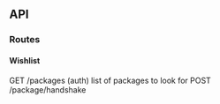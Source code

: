 ## API

### Routes
#### Wishlist
GET /packages (auth) list of packages to look for
POST /package/handshake